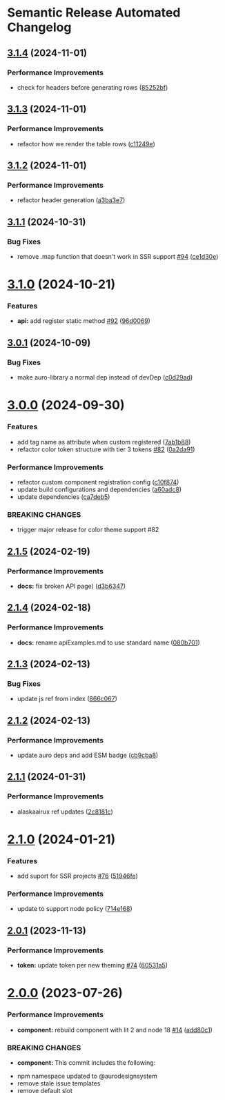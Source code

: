 # Semantic Release Automated Changelog

## [3.1.4](https://github.com/AlaskaAirlines/auro-table/compare/v3.1.3...v3.1.4) (2024-11-01)


### Performance Improvements

* check for headers before generating rows ([85252bf](https://github.com/AlaskaAirlines/auro-table/commit/85252bf034d95f4eafad8f4caf2acc9b1925de67))

## [3.1.3](https://github.com/AlaskaAirlines/auro-table/compare/v3.1.2...v3.1.3) (2024-11-01)


### Performance Improvements

* refactor how we render the table rows ([c11249e](https://github.com/AlaskaAirlines/auro-table/commit/c11249e58265ae84ed3b6284756238cd17a2b301))

## [3.1.2](https://github.com/AlaskaAirlines/auro-table/compare/v3.1.1...v3.1.2) (2024-11-01)


### Performance Improvements

* refactor header generation ([a3ba3e7](https://github.com/AlaskaAirlines/auro-table/commit/a3ba3e730ade5c19c81b5e948c120e329de22838))

## [3.1.1](https://github.com/AlaskaAirlines/auro-table/compare/v3.1.0...v3.1.1) (2024-10-31)


### Bug Fixes

* remove .map function that doesn't work in SSR support [#94](https://github.com/AlaskaAirlines/auro-table/issues/94) ([ce1d30e](https://github.com/AlaskaAirlines/auro-table/commit/ce1d30ed73ad8f3f87366302c3e139211ad5def6))

# [3.1.0](https://github.com/AlaskaAirlines/auro-table/compare/v3.0.1...v3.1.0) (2024-10-21)


### Features

* **api:** add register static method [#92](https://github.com/AlaskaAirlines/auro-table/issues/92) ([96d0069](https://github.com/AlaskaAirlines/auro-table/commit/96d00699534ebd2fbc4043dd2e3b0445c74653db))

## [3.0.1](https://github.com/AlaskaAirlines/auro-table/compare/v3.0.0...v3.0.1) (2024-10-09)


### Bug Fixes

* make auro-library a normal dep instead of devDep ([c0d29ad](https://github.com/AlaskaAirlines/auro-table/commit/c0d29ad37af639964544b2502a5f68459af02b44))

# [3.0.0](https://github.com/AlaskaAirlines/auro-table/compare/v2.1.5...v3.0.0) (2024-09-30)


### Features

* add tag name as attribute when custom registered ([7ab1b88](https://github.com/AlaskaAirlines/auro-table/commit/7ab1b88f34cb8bbb70d63e7ffd685dcbeca0f6ce))
* refactor color token structure with tier 3 tokens [#82](https://github.com/AlaskaAirlines/auro-table/issues/82) ([0a2da91](https://github.com/AlaskaAirlines/auro-table/commit/0a2da9107a731a7a0c126cb869d084665306b8e8))


### Performance Improvements

* refactor custom component registration config ([c10f874](https://github.com/AlaskaAirlines/auro-table/commit/c10f874255b79c0fbb04cadaac0fa789b6ab7f01))
* update build configurations and dependencies ([a60adc8](https://github.com/AlaskaAirlines/auro-table/commit/a60adc83728825d8aa59c38e45edc5507e2c32f7))
* update dependencies ([ca7deb5](https://github.com/AlaskaAirlines/auro-table/commit/ca7deb54a980ebafaa0d9258cb14a17e70bed4f3))


### BREAKING CHANGES

* trigger major release for color theme support #82

## [2.1.5](https://github.com/AlaskaAirlines/auro-table/compare/v2.1.4...v2.1.5) (2024-02-19)


### Performance Improvements

* **docs:** fix broken API page) ([d3b6347](https://github.com/AlaskaAirlines/auro-table/commit/d3b634713f4ce29956f1aec833fff995aec489d7))

## [2.1.4](https://github.com/AlaskaAirlines/auro-table/compare/v2.1.3...v2.1.4) (2024-02-18)


### Performance Improvements

* **docs:** rename apiExamples.md to use standard name ([080b701](https://github.com/AlaskaAirlines/auro-table/commit/080b70121d17409ee3b7b7ad51f83a28c7be819d))

## [2.1.3](https://github.com/AlaskaAirlines/auro-table/compare/v2.1.2...v2.1.3) (2024-02-13)


### Bug Fixes

* update js ref from index ([866c067](https://github.com/AlaskaAirlines/auro-table/commit/866c067d48ecf8df64ff7a67c4dbc673773a527b))

## [2.1.2](https://github.com/AlaskaAirlines/auro-table/compare/v2.1.1...v2.1.2) (2024-02-13)


### Performance Improvements

* update auro deps and add ESM badge ([cb9cba8](https://github.com/AlaskaAirlines/auro-table/commit/cb9cba8105b9f7a6600472c898015e6285b288d3))

## [2.1.1](https://github.com/AlaskaAirlines/auro-table/compare/v2.1.0...v2.1.1) (2024-01-31)


### Performance Improvements

* alaskaairux ref updates ([2c8181c](https://github.com/AlaskaAirlines/auro-table/commit/2c8181c1bfb24ba4288224e810829f2d7a9991d9))

# [2.1.0](https://github.com/AlaskaAirlines/auro-table/compare/v2.0.1...v2.1.0) (2024-01-21)


### Features

* add suport for SSR projects [#76](https://github.com/AlaskaAirlines/auro-table/issues/76) ([51946fe](https://github.com/AlaskaAirlines/auro-table/commit/51946fe3f51ff73161e1f05c8e324a8df2797b3a))


### Performance Improvements

* update to support node policy ([714e168](https://github.com/AlaskaAirlines/auro-table/commit/714e168186d0b77bc006c767a5a75dbc4efb1721))

## [2.0.1](https://github.com/AlaskaAirlines/auro-table/compare/v2.0.0...v2.0.1) (2023-11-13)


### Performance Improvements

* **token:** update token per new theming [#74](https://github.com/AlaskaAirlines/auro-table/issues/74) ([60531a5](https://github.com/AlaskaAirlines/auro-table/commit/60531a58c22c395908dd9e3072f6233f6c12c5df))

# [2.0.0](https://github.com/AlaskaAirlines/auro-table/compare/v1.0.2...v2.0.0) (2023-07-26)


### Performance Improvements

* **component:** rebuild component with lit 2 and node 18 [#14](https://github.com/AlaskaAirlines/auro-table/issues/14) ([add80c1](https://github.com/AlaskaAirlines/auro-table/commit/add80c1bb16ec09e9e3316c1ce6f319217d63d8d))


### BREAKING CHANGES

* **component:** This commit includes the following:

- npm namespace updated to @aurodesignsystem
- remove stale issue templates
- remove default slot
